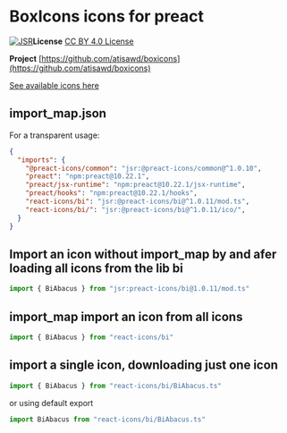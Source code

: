 # BoxIcons icons for preact

[![JSR](https://jsr.io/badges/@preact-icons/bi)](https://jsr.io/@preact-icons/name)**License** [CC BY 4.0 License](https://github.com/atisawd/boxicons/blob/master/LICENSE)

**Project** [https://github.com/atisawd/boxicons](https://github.com/atisawd/boxicons)

[See available icons here](https://react-icons.deno.dev/bi)

## import_map.json

For a transparent usage:

```json
{
  "imports": {
    "@preact-icons/common": "jsr:@preact-icons/common@^1.0.10",
    "preact": "npm:preact@10.22.1",
    "preact/jsx-runtime": "npm:preact@10.22.1/jsx-runtime",
    "preact/hooks": "npm:preact@10.22.1/hooks",
    "react-icons/bi": "jsr:@preact-icons/bi@^1.0.11/mod.ts",
    "react-icons/bi/": "jsr:@preact-icons/bi@^1.0.11/ico/",
  }
}
```

## Import an icon without import_map by and afer loading all icons from the lib bi

```ts
import { BiAbacus } from "jsr:preact-icons/bi@1.0.11/mod.ts"
```

## import_map import an icon from all icons

```ts
import { BiAbacus } from "react-icons/bi"
```

## import a single icon, downloading just one icon

```ts
import { BiAbacus } from "react-icons/bi/BiAbacus.ts"
```

or using default export

```ts
import BiAbacus from "react-icons/bi/BiAbacus.ts"
```

